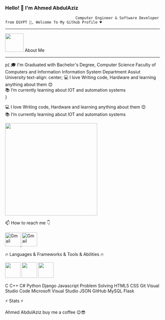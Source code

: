 ###                                                         Hello! 👋 I'm Ahmed AbdulAziz
                                    Computer Engineer & Software Developer from EGYPT 👋, Welcome To My Github Profile ♥

<hr>
<img src="https://user-images.githubusercontent.com/45937473/187419128-e4628d24-ac10-4473-b923-c02c8f9ebe2f.gif" width=60 height55> About Me <hr>
p{
  🎓 I'm Graduated with Bachelor's Degree, Computer Science Faculty of Computers and Information Information System Department Assiut University text-align: center;
  💻 I love Writing code, Hardware and learning anything about them 😊 <br>
  📚 I’m currently learning about IOT and automation systems <br>
}
                     
💻 I love Writing code, Hardware and learning anything about them 😊 <br>
📚 I’m currently learning about IOT and automation systems <br>


<img src="https://user-images.githubusercontent.com/45937473/186777755-c5bb49e4-c023-4cec-b3ce-73d3547b1f12.gif" width=300 height400>


📫 How to reach me 👇<br><br>
      <a href="https://mail.google.com/mail/u/0/?tab=km#inbox">
         <img alt="Gmail" src="https://user-images.githubusercontent.com/45937473/187434330-e54450c7-4cb6-4f27-a253-458125e78964.png"
         width="50" height="45">
      </a>
      <a href="https://mail.google.com/mail/u/0/?tab=km#inbox">
         <img alt="Gmail" src="https://user-images.githubusercontent.com/45937473/187434330-e54450c7-4cb6-4f27-a253-458125e78964.png"
         width="50" height="45">
      </a>
      

🔥 Languages & Frameworks & Tools & Abilities 🔥<br><br>
<img src="https://user-images.githubusercontent.com/45937473/187431367-a62b7ed3-30c0-4241-aa1d-147ff0edab68.png" width=50 height45>
<img src="https://user-images.githubusercontent.com/45937473/187432646-e683a81c-4bf5-4305-8496-4d71e8b5bb79.png" width=50 height45>
<img src="https://user-images.githubusercontent.com/45937473/187432108-927df91d-317b-4453-9603-979575ce85ad.png" width=50 height45>


C C++ C# Python Django Javascript Problem Solving HTML5 CSS Git Visual Studio Code Microsoft Visual Studio JSON GitHub MySQL Flask

⚡ Stats ⚡



Ahmed AbdulAziz buy me a coffee 😉😎

